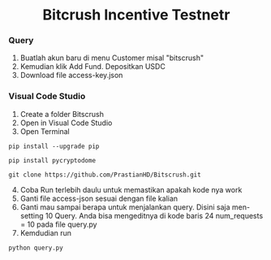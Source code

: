  <h1 align="center">Bitcrush Incentive Testnetr</h1>

### Query
1. Buatlah akun baru di menu Customer misal "bitscrush"
2. Kemudian klik Add Fund. Depositkan USDC 
3. Download file access-key.json

### Visual Code Studio
1. Create a folder Bitscrush
2. Open in Visual Code Studio
3. Open Terminal
  
```
pip install --upgrade pip
```

```
pip install pycryptodome
```

```
git clone https://github.com/PrastianHD/Bitscrush.git
```

4. Coba Run terlebih daulu untuk memastikan apakah kode nya work
5. Ganti file access-json sesuai dengan file kalian
6. Ganti mau sampai berapa untuk menjalankan query. Disini saja men-setting 10 Query. Anda bisa mengeditnya di kode baris 24 num_requests = 10 pada file query.py
7. Kemdudian run
```
python query.py
```
